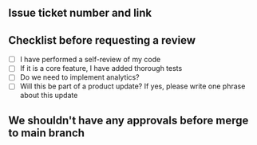 ## Issue ticket number and link
## Checklist before requesting a review
-  [ ] I have performed a self-review of my code
- [ ] If it is a core feature, I have added thorough tests
- [ ] Do we need to implement analytics?
- [ ] Will this be part of a product update? If yes, please write one phrase about this update
## We shouldn't have any approvals before merge to main branch
